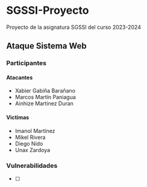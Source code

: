 # SGSSI-Proyecto

Proyecto de la asignatura SGSSI del curso 2023-2024

## Ataque Sistema Web

### Participantes

#### Atacantes

* Xabier Gabiña Barañano
* Marcos Martín Paniagua
* Ainhize Martinez Duran

#### Victimas

* Imanol Martínez
* Mikel Rivera
* Diego Nido
* Unax Zardoya

### Vulnerabilidades

* [ ] 